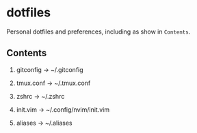 # dotfiles

Personal dotfiles and preferences, including as show in `Contents`.

## Contents

 1. gitconfig -> ~/.gitconfig

 2. tmux.conf -> ~/.tmux.conf

 3. zshrc -> ~/.zshrc

 4. init.vim -> ~/.config/nvim/init.vim

 5. aliases -> ~/.aliases


